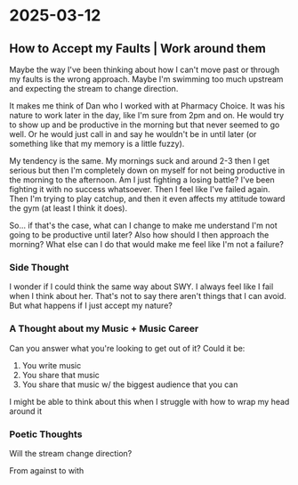 # 2025-03-12

## How to Accept my Faults | Work around them

Maybe the way I've been thinking about how I can't move past or through my faults is the wrong approach. Maybe I'm swimming too much upstream and expecting the stream to change direction. 

It makes me think of Dan who I worked with at Pharmacy Choice. It was his nature to work later in the day, like I'm sure from 2pm and on. He would try to show up and be productive in the morning but that never seemed to go well. Or he would just call in and say he wouldn't be in until later (or something like that my memory is a little fuzzy).

My tendency is the same. My mornings suck and around 2-3 then I get serious but then I'm completely down on myself for not being productive in the morning to the afternoon. Am I just fighting a losing battle? I've been fighting it with no success whatsoever. Then I feel like I've failed again. Then I'm trying to play catchup, and then it even affects my attitude toward the gym (at least I think it does).

So... if that's the case, what can I change to make me understand I'm not going to be productive until later? Also how should I then approach the morning? What else can I do that would make me feel like I'm not a failure?






### Side Thought

I wonder if I could think the same way about SWY. I always feel like I fail when I think about her. That's not to say there aren't things that I can avoid. But what happens if I just accept my nature? 





### A Thought about my Music + Music Career

Can you answer what you're looking to get out of it? Could it be:
1. You write music
1. You share that music
1. You share that music w/ the biggest audience that you can

I might be able to think about this when I struggle with how to wrap my head around it





### Poetic Thoughts

Will the stream change direction?

From against to with